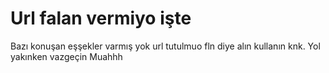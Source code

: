 # Url falan vermiyo işte

Bazı konuşan eşşekler varmış yok url tutulmuo fln diye alın kullanın knk. Yol yakınken vazgeçin Muahhh
